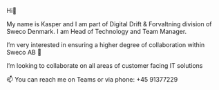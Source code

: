 Hi👋 

My name is Kasper and I am part of Digital Drift & Forvaltning division of Sweco Denmark. I am Head of Technology and Team Manager.

I’m very interested in ensuring a higher degree of collaboration within Sweco AB 👀

I’m looking to collaborate on all areas of customer facing IT solutions

📫 You can reach me on Teams or via phone: +45 91377229

<!---
sweco-dkkast/sweco-dkkast is a ✨ special ✨ repository because its `README.md` (this file) appears on your GitHub profile.
You can click the Preview link to take a look at your changes.
--->
